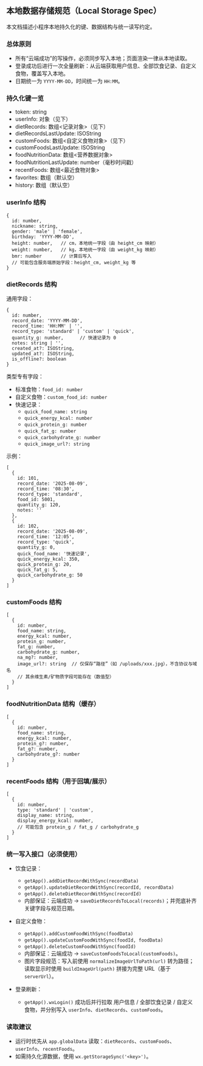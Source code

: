 ## 本地数据存储规范（Local Storage Spec）

本文档描述小程序本地持久化的键、数据结构与统一读写约定。

### 总体原则

- 所有“云端成功”的写操作，必须同步写入本地；页面渲染一律从本地读取。
- 登录成功后进行一次全量刷新：从云端获取用户信息、全部饮食记录、自定义食物，覆盖写入本地。
- 日期统一为 `YYYY-MM-DD`，时间统一为 `HH:MM`。

### 持久化键一览

- token: string
- userInfo: 对象（见下）
- dietRecords: 数组<记录对象>（见下）
- dietRecordsLastUpdate: ISOString
- customFoods: 数组<自定义食物对象>（见下）
- customFoodsLastUpdate: ISOString
- foodNutritionData: 数组<营养数据对象>
- foodNutritionLastUpdate: number（毫秒时间戳）
- recentFoods: 数组<最近食物对象>
- favorites: 数组（默认空）
- history: 数组（默认空）

### userInfo 结构

```
{
  id: number,
  nickname: string,
  gender: 'male' | 'female',
  birthday: 'YYYY-MM-DD',
  height: number,   // cm，本地统一字段（由 height_cm 映射）
  weight: number,   // kg，本地统一字段（由 weight_kg 映射）
  bmr: number       // 计算后写入
  // 可能包含服务端原始字段：height_cm, weight_kg 等
}
```

### dietRecords 结构

通用字段：

```
{
  id: number,
  record_date: 'YYYY-MM-DD',
  record_time: 'HH:MM' | '',
  record_type: 'standard' | 'custom' | 'quick',
  quantity_g: number,      // 快速记录为 0
  notes: string | '',
  created_at?: ISOString,
  updated_at?: ISOString,
  is_offline?: boolean
}
```

类型专有字段：

- 标准食物：`food_id: number`
- 自定义食物：`custom_food_id: number`
- 快速记录：
  - `quick_food_name: string`
  - `quick_energy_kcal: number`
  - `quick_protein_g: number`
  - `quick_fat_g: number`
  - `quick_carbohydrate_g: number`
  - `quick_image_url?: string`

示例：

```
[
  {
    id: 101,
    record_date: '2025-08-09',
    record_time: '08:30',
    record_type: 'standard',
    food_id: 5001,
    quantity_g: 120,
    notes: ''
  },
  {
    id: 102,
    record_date: '2025-08-09',
    record_time: '12:05',
    record_type: 'quick',
    quantity_g: 0,
    quick_food_name: '快速记录',
    quick_energy_kcal: 350,
    quick_protein_g: 20,
    quick_fat_g: 5,
    quick_carbohydrate_g: 50
  }
]
```

### customFoods 结构

```
[
  {
    id: number,
    food_name: string,
    energy_kcal: number,
    protein_g: number,
    fat_g: number,
    carbohydrate_g: number,
    na_mg?: number,
    image_url?: string  // 仅保存“路径”（如 /uploads/xxx.jpg），不含协议与域名
    // 其余维生素/矿物质字段可能存在（数值型）
  }
]
```

### foodNutritionData 结构（缓存）

```
[
  {
    id: number,
    food_name: string,
    energy_kcal: number,
    protein_g?: number,
    fat_g?: number,
    carbohydrate_g?: number
  }
]
```

### recentFoods 结构（用于回填/展示）

```
[
  {
    id: number,
    type: 'standard' | 'custom',
    display_name: string,
    display_energy_kcal: number,
    // 可能包含 protein_g / fat_g / carbohydrate_g
  }
]
```

### 统一写入接口（必须使用）

- 饮食记录：
  - `getApp().addDietRecordWithSync(recordData)`
  - `getApp().updateDietRecordWithSync(recordId, recordData)`
  - `getApp().deleteDietRecordWithSync(recordId)`
  - 内部保证：云端成功 → `saveDietRecordsToLocal(records)`；并兜底补齐关键字段与规范日期。

- 自定义食物：
  - `getApp().addCustomFoodWithSync(foodData)`
  - `getApp().updateCustomFoodWithSync(foodId, foodData)`
  - `getApp().deleteCustomFoodWithSync(foodId)`
  - 内部保证：云端成功 → `saveCustomFoodsToLocal(customFoods)`。
  - 图片字段规范：写入前使用 `normalizeImageUrlToPath(url)` 转为路径；读取显示时使用 `buildImageUrl(path)` 拼接为完整 URL（基于 `serverUrl`）。

- 登录刷新：
  - `getApp().wxLogin()` 成功后并行拉取 用户信息 / 全部饮食记录 / 自定义食物，并分别写入 `userInfo`、`dietRecords`、`customFoods`。

### 读取建议

- 运行时优先从 `app.globalData` 读取：`dietRecords`、`customFoods`、`userInfo`、`recentFoods`。
- 如需持久化源数据，使用 `wx.getStorageSync('<key>')`。



